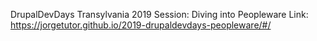 DrupalDevDays Transylvania 2019
Session: Diving into Peopleware
Link: https://jorgetutor.github.io/2019-drupaldevdays-peopleware/#/
